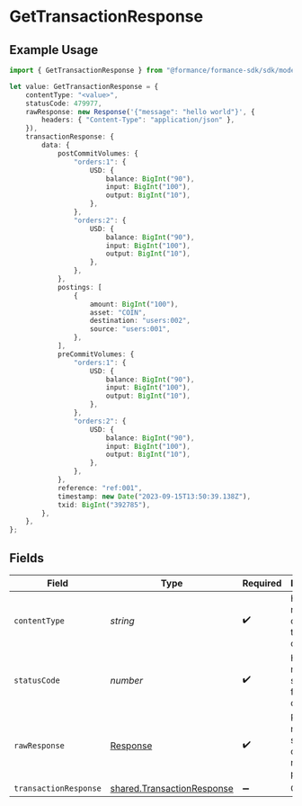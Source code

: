 # GetTransactionResponse

## Example Usage

```typescript
import { GetTransactionResponse } from "@formance/formance-sdk/sdk/models/operations";

let value: GetTransactionResponse = {
    contentType: "<value>",
    statusCode: 479977,
    rawResponse: new Response('{"message": "hello world"}', {
        headers: { "Content-Type": "application/json" },
    }),
    transactionResponse: {
        data: {
            postCommitVolumes: {
                "orders:1": {
                    USD: {
                        balance: BigInt("90"),
                        input: BigInt("100"),
                        output: BigInt("10"),
                    },
                },
                "orders:2": {
                    USD: {
                        balance: BigInt("90"),
                        input: BigInt("100"),
                        output: BigInt("10"),
                    },
                },
            },
            postings: [
                {
                    amount: BigInt("100"),
                    asset: "COIN",
                    destination: "users:002",
                    source: "users:001",
                },
            ],
            preCommitVolumes: {
                "orders:1": {
                    USD: {
                        balance: BigInt("90"),
                        input: BigInt("100"),
                        output: BigInt("10"),
                    },
                },
                "orders:2": {
                    USD: {
                        balance: BigInt("90"),
                        input: BigInt("100"),
                        output: BigInt("10"),
                    },
                },
            },
            reference: "ref:001",
            timestamp: new Date("2023-09-15T13:50:39.138Z"),
            txid: BigInt("392785"),
        },
    },
};
```

## Fields

| Field                                                                           | Type                                                                            | Required                                                                        | Description                                                                     |
| ------------------------------------------------------------------------------- | ------------------------------------------------------------------------------- | ------------------------------------------------------------------------------- | ------------------------------------------------------------------------------- |
| `contentType`                                                                   | *string*                                                                        | :heavy_check_mark:                                                              | HTTP response content type for this operation                                   |
| `statusCode`                                                                    | *number*                                                                        | :heavy_check_mark:                                                              | HTTP response status code for this operation                                    |
| `rawResponse`                                                                   | [Response](https://developer.mozilla.org/en-US/docs/Web/API/Response)           | :heavy_check_mark:                                                              | Raw HTTP response; suitable for custom response parsing                         |
| `transactionResponse`                                                           | [shared.TransactionResponse](../../../sdk/models/shared/transactionresponse.md) | :heavy_minus_sign:                                                              | OK                                                                              |